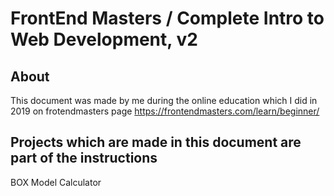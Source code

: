 # FrontEnd Masters / Complete Intro to Web Development, v2
## About
This document was made by me during the online education which I did in 2019 on frotendmasters page 
https://frontendmasters.com/learn/beginner/

## Projects which are made in this document are part of the instructions
BOX Model
Calculator